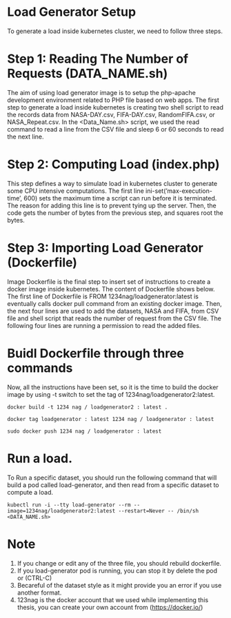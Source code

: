 # Load Generator Setup
To generate a load inside kubernetes cluster, we need to follow three steps.

# Step 1: Reading The Number of Requests (DATA_NAME.sh)
The aim of using load generator image is to setup the php-apache development environment related to PHP file based on web apps. The first step to generate a load inside kubernetes is creating two shell script to read the records data from NASA-DAY.csv, FIFA-DAY.csv, RandomFIFA.csv, or NASA_Repeat.csv. In the <Data_Name.sh> script, we used the read command to read a line from the CSV file and sleep 6 or 60 seconds to read the next line.

# Step 2: Computing Load (index.php)
This step defines a way to simulate load in kubernetes cluster to generate some CPU intensive computations. The first line ini-set(’max-execution-time’, 600) sets the maximum time a script can run before it is terminated. The reason for adding this line is to prevent tying up the server. Then, the code gets the number of bytes from the previous step, and squares root the bytes.

# Step 3: Importing Load Generator (Dockerfile)
Image Dockerfile is the final step to insert set of instructions to create a docker image inside kubernetes. The content of Dockerfile shows below. The first line of Dockerfile is FROM 1234nag/loadgenerator:latest is eventually calls docker pull command from an existing docker image. Then, the next four lines are used to add the datasets, NASA and FIFA, from CSV file and shell script that reads the number of request from the CSV file. The following four lines are running a permission to read the added files.

# Buidl Dockerfile through three commands
Now, all the instructions have been set, so it is the time to build the docker image by using -t switch to set the tag of 1234nag/loadgenerator2:latest. 
``` 
docker build -t 1234 nag / loadgenerator2 : latest .
``` 
```
docker tag loadgenerator : latest 1234 nag / loadgenerator : latest
```
```
sudo docker push 1234 nag / loadgenerator : latest
```

# Run a load. 
To Run a specific dataset, you should run the following command that will build a pod called load-generator, and then read from a specific dataset to compute a load. 
```
kubectl run -i --tty load-generator --rm --image=1234nag/loadgenerator2:latest --restart=Never -- /bin/sh <DATA_NAME.sh>
```

# Note
1. If you change or edit any of the three file, you should rebuild dockerfile. 
2. If you load-generator pod is running, you can stop it by delete the pod or (CTRL-C)
3. Becareful of the dataset style as it might provide you an error if you use another format. 
4. 123nag is the docker account that we used while implementing this thesis, you can create your own account from (https://docker.io/)



